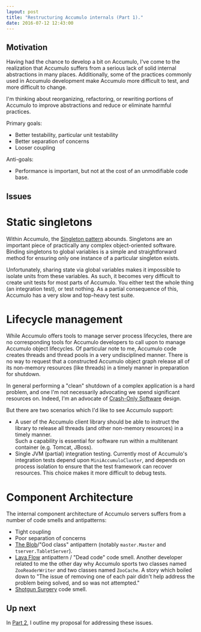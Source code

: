 ```yaml
---
layout: post
title: "Restructuring Accumulo internals (Part 1)."
date: 2016-07-12 12:43:00
---
```


Motivation
----------

Having had the chance to develop a bit on Accumulo, I've come to the realization
that Accumulo suffers from a serious lack of solid internal abstractions in 
many places.  Additionally, some of the practices commonly used in Accumulo 
development make Accumulo more difficult to test, and more difficult to change.

I'm thinking about reorganizing, refactoring, or rewriting portions of Accumulo
to improve abstractions and reduce or eliminate harmful practices.  

Primary goals:

* Better testability, particular unit testability
* Better separation of concerns
* Looser coupling

Anti-goals:

* Performance is important, but not at the cost of an unmodifiable code base. 

Issues
------

Static singletons
=================
Within Accumulo, the [Singleton pattern](https://en.wikipedia.org/wiki/Singleton_pattern) 
abounds.  Singletons are an important piece of practically any complex object-oriented 
software.  Binding singletons to global variables is a simple and straightforward method 
for ensuring only one instance of a particular singleton exists.

Unfortunately, sharing state via global variables makes it impossible to isolate
units from these variables.  As such, it becomes very difficult to create unit
tests for most parts of Accumulo.  You either test the whole thing (an
integration test), or test nothing.  As a partial consequence of this, Accumulo
has a very slow and top-heavy test suite.

Lifecycle management
====================
While Accumulo offers tools to manage server process lifecycles, there are no
corresponding tools for Accumulo developers to call upon to manage Accumulo
object lifecycles.  Of particular note to me, Accumulo code creates threads and
thread pools in a very undisciplined manner.  There is no way to request that a
constructed Accumulo object graph release all of its non-memory resources (like
threads) in a timely manner in preparation for shutdown.

In general performing a "clean" shutdown of a complex application is a hard
problem, and one I'm not necessarily advocating we spend significant resources
on.  Indeed, I'm an advocate of [Crash-Only Software](https://www.usenix.org/legacy/events/hotos03/tech/full_papers/candea/candea.pdf) design.

But there are two scenarios which I'd like to see Accumulo support:

* A user of the Accumulo client library should be able to instruct the library
  to release all threads (and other non-memory resources) in a timely manner.  
  Such a capability is essential for software run within a multitenant container
  (e.g. Tomcat, JBoss).
* Single JVM (partial) integration testing.  Currently most of Accumulo's
  integration tests depend upon `MiniAccumuloCluster`, and depends on process
  isolation to ensure that the test framework can recover resources.  This
  choice makes it more difficult to debug tests.

Component Architecture
======================
The internal component architecture of Accumulo servers suffers from a number of
code smells and antipatterns:

* Tight coupling
* Poor separation of concerns
* [The Blob](https://sourcemaking.com/antipatterns/the-blob)/"God class" antipattern
  (notably `master.Master` and `tserver.TabletServer`).
* [Lava Flow](https://sourcemaking.com/antipatterns/lava-flow) antipattern /
  "Dead code" code smell.
  Another developer related to me the other day why Accumulo sports two classes
named `ZooReaderWriter` and two classes named `ZooCache`.  A story which boiled
down to "The issue of removing one of each pair didn't help address the problem being solved,
and so was not attempted."
* [Shotgun Surgery](https://sourcemaking.com/refactoring/smells/shotgun-surgery)
  code smell.


Up next
-------
In [Part 2](/2016/07/12/Restructuring-Accumulo-Internals_part_2.html), I outline my proposal for addressing these issues.
